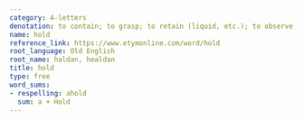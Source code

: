 ```yaml
---
category: 4-letters
denotation: to contain; to grasp; to retain (liquid, etc.); to observe, fulfill (a custom, etc.); to have as one's own; to have in mind (of opinions, etc.); to possess, control, rule; to detain, lock up; to foster, cherish, keep watch over; to continue in existence or action; to keep back from action
name: hold
reference_link: https://www.etymonline.com/word/hold
root_language: Old English
root_name: haldan, healdan
title: hold
type: free
word_sums:
- respelling: ahold
  sum: a + Hold
---
```

